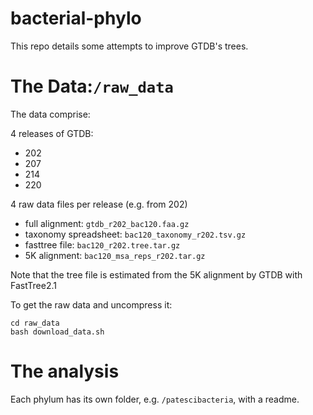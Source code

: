 # bacterial-phylo

This repo details some attempts to improve GTDB's trees.

# The Data:`/raw_data`

The data comprise:

4 releases of GTDB:
* 202
* 207
* 214
* 220

4 raw data files per release (e.g. from 202)
* full alignment: `gtdb_r202_bac120.faa.gz`
* taxonomy spreadsheet: `bac120_taxonomy_r202.tsv.gz`
* fasttree file: `bac120_r202.tree.tar.gz`
* 5K alignment: `bac120_msa_reps_r202.tar.gz`

Note that the tree file is estimated from the 5K alignment by GTDB with FastTree2.1

To get the raw data and uncompress it:

```{bash}
cd raw_data
bash download_data.sh
```


# The analysis

Each phylum has its own folder, e.g. `/patescibacteria`, with a readme. 